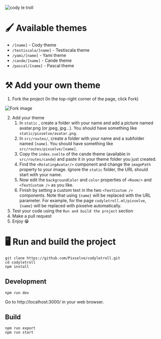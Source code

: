 ![cody le troll](https://imgur.com/eFv8MYD.png)

# 🖌 Available themes

- `/[name]` - Cody theme
- `/testiscala/[name]` - Testiscala theme
- `/yami/[name]` - Yami theme
- `/cande/[name]` - Cande theme
- `/pascal/[name]` - Pascal theme


# ⚒ Add your own theme

1. Fork the project (In the top-right corner of the page, click Fork)
   
![Fork image](https://docs.github.com/assets/images/help/repository/fork_button.jpg)

2. Add your theme
   1. In `static` , create a folder with your name and add a picture named avatar.png (or jpeg, jpg...). You should have something like `static/pixselve/avatar.png`.
   2. In `src/routes/`, create a folder with your name and a subfolder named `[name]`. You should have something like `src/routes/pixselve/[name]`.
   3. Copy the `index.svelte` of the cande theme (available in `src/routes/cande`) and paste it in your theme folder you just created.
   4. Find the `<RotatingAvatar/>` component and change the `imagePath` property to your image. Ignore the `static` folder, the URL should start with your name.
   5. Now edit the `backgroundColor` and `color` properties of `<Room/>` and `<TextCustom />` as you like.
   6. Finish by setting a custom text in the two `<TextCustom />` components. Note that using `{name}` will be replaced with the URL parameter. For example, for the page `codyletroll.ml/pixselve`, `{name}` will be replaced with pixselve automatically.
3. Test your code using the `Run and build the project` section
4. Make a pull request
5. Enjoy 😁

# 🖥 Run and build the project
```shell
git clone https://github.com/Pixselve/codyletroll.git
cd codyletroll
npm install
```
## Development 


```shell
npm run dev
```

Go to http://localhost:3000/ in your web browser.


## Build
```shell
npm run export
npm run start
```
